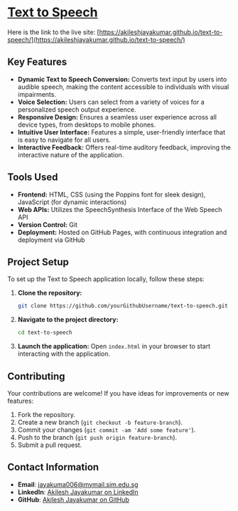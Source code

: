 # [Text to Speech](https://akileshjayakumar.github.io/text-to-speech/)

Here is the link to the live site: [https://akileshjayakumar.github.io/text-to-speech/](https://akileshjayakumar.github.io/text-to-speech/)

## Key Features

- **Dynamic Text to Speech Conversion:** Converts text input by users into audible speech, making the content accessible to individuals with visual impairments.
- **Voice Selection:** Users can select from a variety of voices for a personalized speech output experience.
- **Responsive Design:** Ensures a seamless user experience across all device types, from desktops to mobile phones.
- **Intuitive User Interface:** Features a simple, user-friendly interface that is easy to navigate for all users.
- **Interactive Feedback:** Offers real-time auditory feedback, improving the interactive nature of the application.

## Tools Used

- **Frontend:** HTML, CSS (using the Poppins font for sleek design), JavaScript (for dynamic interactions)
- **Web APIs:** Utilizes the SpeechSynthesis Interface of the Web Speech API
- **Version Control:** Git
- **Deployment:** Hosted on GitHub Pages, with continuous integration and deployment via GitHub

## Project Setup

To set up the Text to Speech application locally, follow these steps:

1. **Clone the repository:**
   ```bash
   git clone https://github.com/yourGithubUsername/text-to-speech.git
   ```
2. **Navigate to the project directory:**
   ```bash
   cd text-to-speech
   ```
3. **Launch the application:**
   Open `index.html` in your browser to start interacting with the application.

## Contributing

Your contributions are welcome! If you have ideas for improvements or new features:

1. Fork the repository.
2. Create a new branch (`git checkout -b feature-branch`).
3. Commit your changes (`git commit -am 'Add some feature'`).
4. Push to the branch (`git push origin feature-branch`).
5. Submit a pull request.

## Contact Information

- **Email**: [jayakuma006@mymail.sim.edu.sg](mailto:jayakuma006@mymail.sim.edu.sg)
- **LinkedIn**: [Akilesh Jayakumar on LinkedIn](https://www.linkedin.com/in/akileshjayakumar/)
- **GitHub**: [Akilesh Jayakumar on GitHub](https://github.com/akileshjayakumar)
